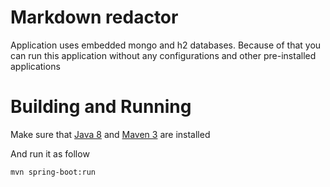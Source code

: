 # Markdown redactor
Application uses embedded mongo and h2 databases. 
Because of that you can run this application without any configurations and other pre-installed applications

# Building and Running
Make sure that [Java 8](http://www.oracle.com/technetwork/java/javase/downloads/jdk8-downloads-2133151.html) and [Maven 3](https://maven.apache.org/download.cgi) are installed

And run it as follow
```bash
mvn spring-boot:run
```